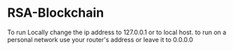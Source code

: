 # RSA-Blockchain

To run Locally change the ip address to 127.0.0.1 or to local host.
to run on a personal network use your router's address or leave it to 0.0.0.0
